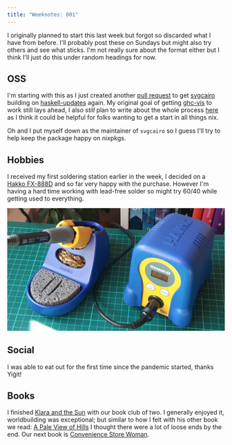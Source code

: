 ```yaml
---
title: "Weeknotes: 001"
---
```


I originally planned to start this last week but forgot so discarded what I have from before. I'll probably post these on Sundays but might also try others and see what sticks. I'm not really sure about the format either but I think I'll just do this under random headings for now.

## OSS
I'm starting with this as I just created another [pull request](https://github.com/NixOS/nixpkgs/pull/142017) to get [svgcairo](https://github.com/gtk2hs/svgcairo/) building on [haskell-updates](https://github.com/NixOS/nixpkgs/tree/haskell-updates) again. My original goal of getting [ghc-vis](http://felsin9.de/nnis/ghc-vis) to work still lays ahead, I also _still_ plan to write about the whole process [here](http://127.0.0.1:8000/posts/2021-10-11-ghc-vis.html) as I think it could be helpful for folks wanting to get a start in all things nix. 

Oh and I put myself down as the maintainer of `svgcairo` so I guess I'll try to help keep the package happy on nixpkgs.

## Hobbies
I received my first soldering station earlier in the week, I decided on a [Hakko FX-888D](https://www.hakko.com/english/products/hakko_fx888d_tips.html) and so far very happy with the purchase. However I'm having a hard time working with lead-free solder so might try 60/40 while getting used to everything.

![A brand new Hakko FX-888D](../images/FBq7VOrXMAE0sNC.jpg "Ikea aesthetics")

## Social
I was able to eat out for the first time since the pandemic started, thanks Yiğit!

## Books
I finished [Klara and the Sun](https://www.goodreads.com/book/show/54120408-klara-and-the-sun) with our book club of two. I generally enjoyed it, worldbuilding was exceptional; but similar to how I felt with his other book we read: [A Pale View of Hills](https://www.goodreads.com/book/show/28920.A_Pale_View_of_Hills) I thought there were a lot of loose ends by the end.
Our next book is [Convenience Store Woman](https://www.goodreads.com/book/show/38357895-convenience-store-woman).
